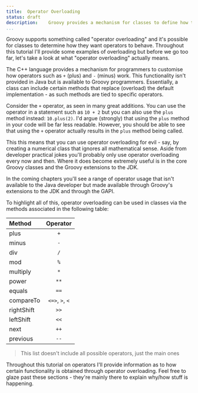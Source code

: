 ```yaml
---
title:	Operator Overloading
status:	draft
description:	Groovy provides a mechanism for classes to define how they respond to the various operators.
...
```


Groovy supports something called "operator overloading" and it's possible for classes to determine how they want operators to behave. Throughout this tutorial I'll provide some examples of overloading but before we go too far, let's take a look at what "operator overloading" actually means.

The C++ language provides a mechanism for programmers to customise how operators such as `+` (plus) and `-` (minus) work. This functionality isn't provided in Java but is available to Groovy programmers. Essentially, a class can include certain methods that replace (overload) the default implementation - as such methods are tied to specific operators.

Consider the `+` operator, as seen in many great additions. You can use the operator in a statement such as `10 + 2` but you can also use the `plus` method instead: `10.plus(2)`. I'd argue (strongly) that using the `plus` method in your code will be far less readable. However, you should be able to see that using the `+` operator actually results in the `plus` method being called.

This this means that you can use operator overloading for evil - say, by creating a numerical class that ignores all mathematical sense. Aside from developer practical jokes you'll probably only use operator overloading every now and then. Where it does become extremely useful is in the core Groovy classes and the Groovy extensions to the JDK. 

In the coming chapters you'll see a range of operator usage that isn't available to the Java developer but made available through Groovy's extensions to the JDK and through the GAPI.

To highlight all of this, operator overloading can be used in classes via the methods associated in the following table:

|Method|Operator|  
| :------	| :------:	|  
| plus	| `+`	|  
| minus	| `-`	|  
| div	| `/`	|  
| mod	| `%`	|  
| multiply	| `*`	|  
| power	| `**`	|  
| equals	| `==`	| 
| compareTo	| `<=>`, `>`, `<`	| 
| rightShift	| `>>`	|  
| leftShift	| `<<`	|  
| next	| `++`	|  
| previous	| `--`	|  

>This list doesn't include all possible operators, just the main ones

Throughout this tutorial on operators I'll provide information as to how certain functionality is obtained through operator overloading. Feel free to glaze past these sections - they're mainly there to explain why/how stuff is happening.